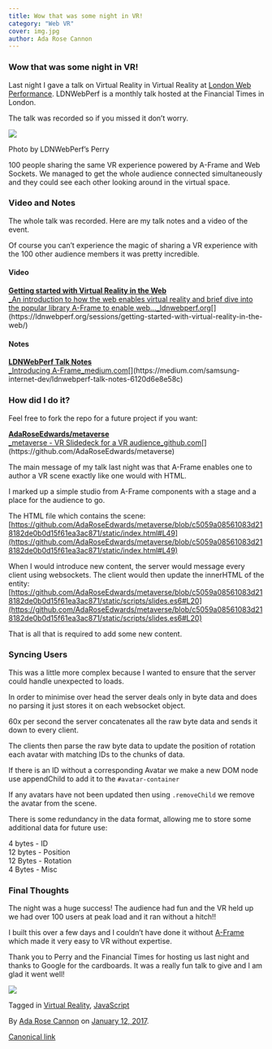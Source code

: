 ```yaml
---
title: Wow that was some night in VR!
category: "Web VR"
cover: img.jpg
author: Ada Rose Cannon
---
```


### Wow that was some night in VR!

Last night I gave a talk on Virtual Reality in Virtual Reality at [London Web Performance](https://ldnwebperf.org/). LDNWebPerf is a monthly talk hosted at the Financial Times in London.

The talk was recorded so if you missed it don’t worry.

![](https://cdn-images-1.medium.com/max/800/0*4ut9NoYbtWVeSb4T.)

Photo by LDNWebPerf’s Perry

100 people sharing the same VR experience powered by A-Frame and Web Sockets. We managed to get the whole audience connected simultaneously and they could see each other looking around in the virtual space.

### Video and Notes

The whole talk was recorded. Here are my talk notes and a video of the event.

Of course you can’t experience the magic of sharing a VR experience with the 100 other audience members it was pretty incredible.

#### Video

[**Getting started with Virtual Reality in the Web**  
_An introduction to how the web enables virtual reality and brief dive into the popular library A-Frame to enable web…_ldnwebperf.org](https://ldnwebperf.org/sessions/getting-started-with-virtual-reality-in-the-web/ "https://ldnwebperf.org/sessions/getting-started-with-virtual-reality-in-the-web/")[](https://ldnwebperf.org/sessions/getting-started-with-virtual-reality-in-the-web/)

#### Notes

[**LDNWebPerf Talk Notes**  
_Introducing A-Frame_medium.com](https://medium.com/samsung-internet-dev/ldnwebperf-talk-notes-6120d6e8e58c "https://medium.com/samsung-internet-dev/ldnwebperf-talk-notes-6120d6e8e58c")[](https://medium.com/samsung-internet-dev/ldnwebperf-talk-notes-6120d6e8e58c)

### How did I do it?

Feel free to fork the repo for a future project if you want:

[**AdaRoseEdwards/metaverse**  
_metaverse - VR Slidedeck for a VR audience_github.com](https://github.com/AdaRoseEdwards/metaverse "https://github.com/AdaRoseEdwards/metaverse")[](https://github.com/AdaRoseEdwards/metaverse)

The main message of my talk last night was that A-Frame enables one to author a VR scene exactly like one would with HTML.

I marked up a simple studio from A-Frame components with a stage and a place for the audience to go.

The HTML file which contains the scene: [https://github.com/AdaRoseEdwards/metaverse/blob/c5059a08561083d218182de0b0d15f61ea3ac871/static/index.html#L49](https://github.com/AdaRoseEdwards/metaverse/blob/c5059a08561083d218182de0b0d15f61ea3ac871/static/index.html#L49)

When I would introduce new content, the server would message every client using websockets. The client would then update the innerHTML of the entity: [https://github.com/AdaRoseEdwards/metaverse/blob/c5059a08561083d218182de0b0d15f61ea3ac871/static/scripts/slides.es6#L20](https://github.com/AdaRoseEdwards/metaverse/blob/c5059a08561083d218182de0b0d15f61ea3ac871/static/scripts/slides.es6#L20)

That is all that is required to add some new content.

### Syncing Users

This was a little more complex because I wanted to ensure that the server could handle unexpected to loads.

In order to minimise over head the server deals only in byte data and does no parsing it just stores it on each websocket object.

60x per second the server concatenates all the raw byte data and sends it down to every client.

The clients then parse the raw byte data to update the position of rotation each avatar with matching IDs to the chunks of data.

If there is an ID without a corresponding Avatar we make a new DOM node use appendChild to add it to the `#avatar-container`

If any avatars have not been updated then using `.removeChild` we remove the avatar from the scene.

There is some redundancy in the data format, allowing me to store some additional data for future use:

4 bytes - ID  
12 bytes - Position  
12 Bytes - Rotation  
4 Bytes - Misc

### Final Thoughts

The night was a huge success! The audience had fun and the VR held up we had over 100 users at peak load and it ran without a hitch!!

I built this over a few days and I couldn’t have done it without [A-Frame](https://aframe.io) which made it very easy to VR without expertise.

Thank you to Perry and the Financial Times for hosting us last night and thanks to Google for the cardboards. It was a really fun talk to give and I am glad it went well!

![](https://cdn-images-1.medium.com/max/2000/1*gfC75MPVxzjW9PDw7keVPQ.png)

Tagged in [Virtual Reality](https://medium.com/tag/virtual-reality), [JavaScript](https://medium.com/tag/javascript)

By [Ada Rose Cannon](https://medium.com/@Lady_Ada_King) on [January 12, 2017](https://medium.com/p/ba091be38794).

[Canonical link](https://medium.com/@Lady_Ada_King/wow-that-was-some-night-in-vr-ba091be38794)
